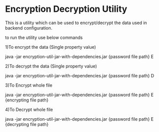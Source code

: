 Encryption Decryption Utility
==========

This is a utility which can be used to encrypt/decrypt the data used in backend configuration.

to run the utility use below commands 

1)To encrypt the data (Single property value)

java -jar encryption-util-jar-with-dependencies.jar {password file path} E

2)To decrypt the data (Single property value)

java -jar encryption-util-jar-with-dependencies.jar {password file path} D

3)To Encrypt whole file

java -jar encryption-util-jar-with-dependencies.jar {password file path} E {encrypting file path}

4)To Decrypt whole file

java -jar encryption-util-jar-with-dependencies.jar {password file path} E {decrypting file path}

